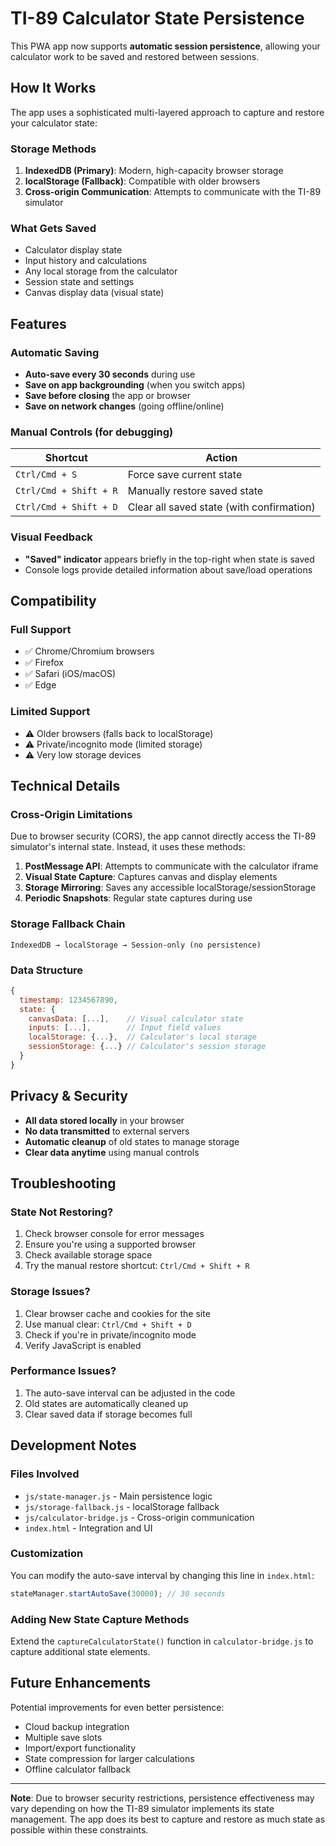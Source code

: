 # TI-89 Calculator State Persistence

This PWA app now supports **automatic session persistence**, allowing your calculator work to be saved and restored between sessions.

## How It Works

The app uses a sophisticated multi-layered approach to capture and restore your calculator state:

### Storage Methods

1. **IndexedDB (Primary)**: Modern, high-capacity browser storage
2. **localStorage (Fallback)**: Compatible with older browsers
3. **Cross-origin Communication**: Attempts to communicate with the TI-89 simulator

### What Gets Saved

- Calculator display state
- Input history and calculations
- Any local storage from the calculator
- Session state and settings
- Canvas display data (visual state)

## Features

### Automatic Saving
- **Auto-save every 30 seconds** during use
- **Save on app backgrounding** (when you switch apps)
- **Save before closing** the app or browser
- **Save on network changes** (going offline/online)

### Manual Controls (for debugging)

| Shortcut | Action |
|----------|--------|
| `Ctrl/Cmd + S` | Force save current state |
| `Ctrl/Cmd + Shift + R` | Manually restore saved state |
| `Ctrl/Cmd + Shift + D` | Clear all saved state (with confirmation) |

### Visual Feedback
- **"Saved" indicator** appears briefly in the top-right when state is saved
- Console logs provide detailed information about save/load operations

## Compatibility

### Full Support
- ✅ Chrome/Chromium browsers
- ✅ Firefox
- ✅ Safari (iOS/macOS)
- ✅ Edge

### Limited Support
- ⚠️ Older browsers (falls back to localStorage)
- ⚠️ Private/incognito mode (limited storage)
- ⚠️ Very low storage devices

## Technical Details

### Cross-Origin Limitations
Due to browser security (CORS), the app cannot directly access the TI-89 simulator's internal state. Instead, it uses these methods:

1. **PostMessage API**: Attempts to communicate with the calculator iframe
2. **Visual State Capture**: Captures canvas and display elements
3. **Storage Mirroring**: Saves any accessible localStorage/sessionStorage
4. **Periodic Snapshots**: Regular state captures during use

### Storage Fallback Chain
```
IndexedDB → localStorage → Session-only (no persistence)
```

### Data Structure
```javascript
{
  timestamp: 1234567890,
  state: {
    canvasData: [...],    // Visual calculator state
    inputs: [...],        // Input field values
    localStorage: {...},  // Calculator's local storage
    sessionStorage: {...} // Calculator's session storage
  }
}
```

## Privacy & Security

- **All data stored locally** in your browser
- **No data transmitted** to external servers
- **Automatic cleanup** of old states to manage storage
- **Clear data anytime** using manual controls

## Troubleshooting

### State Not Restoring?
1. Check browser console for error messages
2. Ensure you're using a supported browser
3. Check available storage space
4. Try the manual restore shortcut: `Ctrl/Cmd + Shift + R`

### Storage Issues?
1. Clear browser cache and cookies for the site
2. Use manual clear: `Ctrl/Cmd + Shift + D`
3. Check if you're in private/incognito mode
4. Verify JavaScript is enabled

### Performance Issues?
1. The auto-save interval can be adjusted in the code
2. Old states are automatically cleaned up
3. Clear saved data if storage becomes full

## Development Notes

### Files Involved
- `js/state-manager.js` - Main persistence logic
- `js/storage-fallback.js` - localStorage fallback
- `js/calculator-bridge.js` - Cross-origin communication
- `index.html` - Integration and UI

### Customization
You can modify the auto-save interval by changing this line in `index.html`:
```javascript
stateManager.startAutoSave(30000); // 30 seconds
```

### Adding New State Capture Methods
Extend the `captureCalculatorState()` function in `calculator-bridge.js` to capture additional state elements.

## Future Enhancements

Potential improvements for even better persistence:
- Cloud backup integration
- Multiple save slots
- Import/export functionality
- State compression for larger calculations
- Offline calculator fallback

---

**Note**: Due to browser security restrictions, persistence effectiveness may vary depending on how the TI-89 simulator implements its state management. The app does its best to capture and restore as much state as possible within these constraints.
